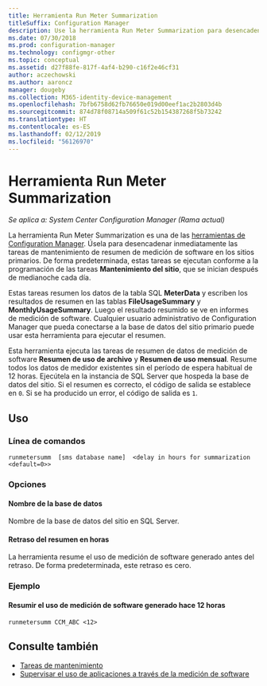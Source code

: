```yaml
---
title: Herramienta Run Meter Summarization
titleSuffix: Configuration Manager
description: Use la herramienta Run Meter Summarization para desencadenar las tareas de resumen de medición de software en Configuration Manager.
ms.date: 07/30/2018
ms.prod: configuration-manager
ms.technology: configmgr-other
ms.topic: conceptual
ms.assetid: d27f88fe-817f-4af4-b290-c16f2e46cf31
author: aczechowski
ms.author: aaroncz
manager: dougeby
ms.collection: M365-identity-device-management
ms.openlocfilehash: 7bfb6758d62fb76650e019d00eef1ac2b2803d4b
ms.sourcegitcommit: 874d78f08714a509f61c52b154387268f5b73242
ms.translationtype: HT
ms.contentlocale: es-ES
ms.lasthandoff: 02/12/2019
ms.locfileid: "56126970"
---
```

# <a name="run-meter-summarization-tool"></a>Herramienta Run Meter Summarization

*Se aplica a: System Center Configuration Manager (Rama actual)*

La herramienta Run Meter Summarization es una de las [herramientas de Configuration Manager](/sccm/core/support/tools). Úsela para desencadenar inmediatamente las tareas de mantenimiento de resumen de medición de software en los sitios primarios. De forma predeterminada, estas tareas se ejecutan conforme a la programación de las tareas **Mantenimiento del sitio**, que se inician después de medianoche cada día. 

Estas tareas resumen los datos de la tabla SQL **MeterData** y escriben los resultados de resumen en las tablas **FileUsageSummary** y **MonthlyUsageSummary**. Luego el resultado resumido se ve en informes de medición de software. Cualquier usuario administrativo de Configuration Manager que pueda conectarse a la base de datos del sitio primario puede usar esta herramienta para ejecutar el resumen. 

Esta herramienta ejecuta las tareas de resumen de datos de medición de software **Resumen de uso de archivo** y **Resumen de uso mensual**. Resume todos los datos de medidor existentes sin el período de espera habitual de 12 horas. Ejecútela en la instancia de SQL Server que hospeda la base de datos del sitio. Si el resumen es correcto, el código de salida se establece en `0`. Si se ha producido un error, el código de salida es `1`.



## <a name="usage"></a>Uso

### <a name="command-line"></a>Línea de comandos

`runmetersumm  [sms database name]  <delay in hours for summarization <default=0>>`


### <a name="options"></a>Opciones

#### <a name="database-name"></a>Nombre de la base de datos
Nombre de la base de datos del sitio en SQL Server.

#### <a name="delay-in-hours-for-summarization"></a>Retraso del resumen en horas
La herramienta resume el uso de medición de software generado antes del retraso. De forma predeterminada, este retraso es cero.


### <a name="example"></a>Ejemplo

#### <a name="summarize-the-software-metering-usage-generated-12-hours-ago"></a>Resumir el uso de medición de software generado hace 12 horas

`runmetersumm CCM_ABC <12>`



## <a name="see-also"></a>Consulte también

- [Tareas de mantenimiento](/sccm/core/servers/manage/maintenance-tasks)
- [Supervisar el uso de aplicaciones a través de la medición de software](/sccm/apps/deploy-use/monitor-app-usage-with-software-metering)
